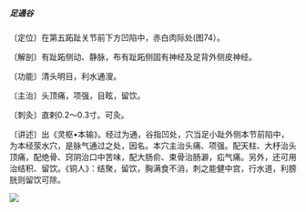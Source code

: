 ##### 足通谷

〔定位〕在第五跖趾关节前下方凹陷中，赤白肉际处(图74）。

〔解剖〕有趾跖侧动、静脉，布有趾跖侧固有神经及足背外侧皮神经。

〔功能〕清头明目，利水通溲。

〔主治〕头顶痛，项强，目眩，留饮。

〔刺灸〕直剌0.2〜0.3寸。可灸。

〔讲述〕出《灵枢•本输》。经过为通，谷指凹处，穴当足小趾外侧本节前陷中，为本经荥水穴，是脉气通过之处，因名。本穴主治头痛、项强。配天柱、大杼治头顶痛，配绝骨、窍阴治口中苦味，配大肠俞、束骨治肠澼，疝气痛。另外，还可用治结积、留饮。《铜人》：结聚，留饮，胸满食不消，刺之能健中宫，行水道，利膀胱则留饮可除。

![](img/图74.jpg)

